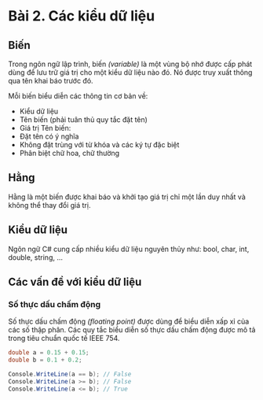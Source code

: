 # Bài 2. Các kiểu dữ liệu

## Biến
Trong ngôn ngữ lập trình, biến _(variable)_ là một vùng bộ nhớ được cấp phát dùng để lưu trữ giá trị cho một kiểu dữ liệu nào đó. Nó được truy xuất thông qua tên khai báo trước đó. 

Mỗi biến biểu diễn các thông tin cơ bản về:
- Kiểu dữ liệu
- Tên biến (phải tuân thủ quy tắc đặt tên)
- Giá trị
Tên biến:
- Đặt tên có ý nghĩa
- Không đặt trùng với từ khóa và các ký tự đặc biệt
- Phân biệt chữ hoa, chữ thường

## Hằng
Hằng là một biến được khai báo và khởi tạo giá trị chỉ một lần duy nhất và không thể thay đổi giá trị.

## Kiểu dữ liệu
Ngôn ngữ C# cung cấp nhiều kiểu dữ liệu nguyên thủy như: bool, char, int, double, string, ...

## Các vấn đề với kiểu dữ liệu

### Số thực dấu chấm động

Số thực dấu chấm động _(floating point)_ được dùng để biểu diễn xấp xỉ của các số thập phân. Các quy tắc biểu diễn số thực dấu chấm động được mô tả trong tiêu chuẩn quốc tế IEEE 754.

```csharp
double a = 0.15 + 0.15;
double b = 0.1 + 0.2;

Console.WriteLine(a == b); // False
Console.WriteLine(a >= b); // False
Console.WriteLine(a <= b); // True
```
